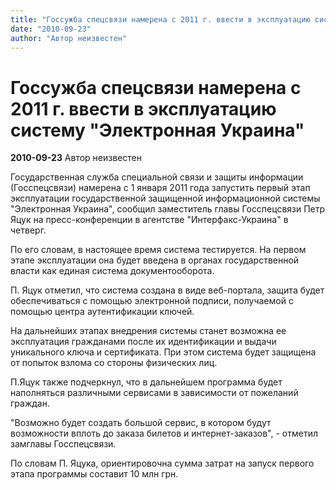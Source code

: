 ```yaml
---
title: "Госсужба спецсвязи намерена с 2011 г. ввести в эксплуатацию систему \"Электронная Украина\""
date: "2010-09-23"
author: "Автор неизвестен"
---
```


# Госсужба спецсвязи намерена с 2011 г. ввести в эксплуатацию систему "Электронная Украина"

**2010-09-23** Автор неизвестен

Государственная служба специальной связи и защиты информации (Госспецсвязи) намерена с 1 января 2011 года запустить первый этап эксплуатации государственной защищенной информационной системы "Электронная Украина", сообщил заместитель главы Госспецсвязи Петр Яцук на пресс-конференции в агентстве "Интерфакс-Украина" в четверг.

По его словам, в настоящее время система тестируется. На первом этапе эксплуатации она будет введена в органах государственной власти как единая система документооборота.

П. Яцук отметил, что система создана в виде веб-портала, защита будет обеспечиваться с помощью электронной подписи, получаемой с помощью центра аутентификации ключей.

На дальнейших этапах внедрения системы станет возможна ее эксплуатация гражданами после их идентификации и выдачи уникального ключа и сертификата. При этом система будет защищена от попыток взлома со стороны физических лиц.

П.Яцук также подчеркнул, что в дальнейшем программа будет наполняться различными сервисами в зависимости от пожеланий граждан.

"Возможно будет создать большой сервис, в котором будут возможности вплоть до заказа билетов и интернет-заказов", - отметил замглавы Госспецсвязи.

По словам П. Яцука, ориентировочна сумма затрат на запуск первого этапа программы составит 10 млн грн.